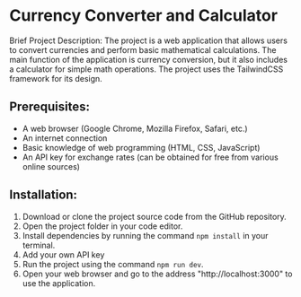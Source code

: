 # Currency Converter and Calculator

Brief Project Description: The project is a web application that allows users to convert currencies and perform basic mathematical calculations. The main function of the application is currency conversion, but it also includes a calculator for simple math operations. The project uses the TailwindCSS framework for its design.

## Prerequisites:

- A web browser (Google Chrome, Mozilla Firefox, Safari, etc.)
- An internet connection
- Basic knowledge of web programming (HTML, CSS, JavaScript)
- An API key for exchange rates (can be obtained for free from various online sources)

## Installation:

1. Download or clone the project source code from the GitHub repository.
2. Open the project folder in your code editor.
3. Install dependencies by running the command `npm install` in your terminal.
4. Add your own API key
5. Run the project using the command `npm run dev`.
6. Open your web browser and go to the address "http://localhost:3000" to use the application.

